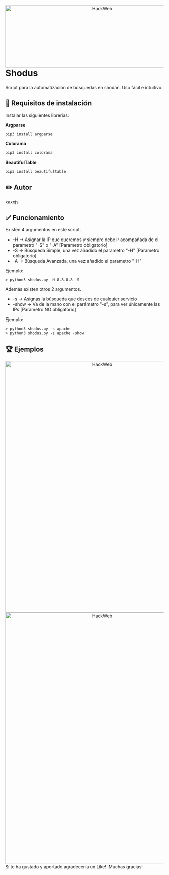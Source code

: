 <p align="center">
<img src="https://gyazo.com/221b94ce5b2da615eb7f80b3e1fb5e6d.png"
    alt="HackWeb"
    width="600"
    height="200"
    style="float: left; margin-right:10px;" />
</p>


<h1>Shodus</h1>

Script para la automatización de búsquedas en shodan. Uso fácil e intuitivo.



## :hammer: Requisitos de instalación 

Instalar las siguientes librerías:

**Argparse**
```
pip3 install argparse
```
**Colorama**
```
pip3 install colorama
```
**BeautifulTable**
```
pip3 install beautifultable
``` 

## :pencil2: Autor
xaxxjs

## :white_check_mark: Funcionamiento

Existen 4 argumentos en este script.
<ul>
    <li>-H -> Asignar la IP que queremos y siempre debe ir acompañada de el parametro "-S" o "-A" [Parametro obligatorio]</li>
    <li>-S -> Búsqueda Simple, una vez añadido el parametro "-H" [Parametro obligatorio]</li>
    <li>-A -> Búsqueda Avanzada, una vez añadido el parametro "-H"</li>
</ul>

Ejemplo: 
```
> python3 shodus.py -H 8.8.8.8 -S
```
Además existen otros 2 argumentos.
<ul>
    <li>-s -> Asignas la búsqueda que desees de cualquier servicio</li>
    <li>-show -> Va de la mano con el parámetro "-s", para ver únicamente las IPs [Parametro NO obligatorio]</li>
</ul>

Ejemplo: 
```
> python3 shodus.py -s apache 
> python3 shodus.py -s apache -show
```

## :trophy: Ejemplos

<p align="center">
<img src="https://gyazo.com/09710fe54fd7e46bf808a8f494035b62.png"
    alt="HackWeb"
    width="600"
    height="800"
    style="float: left; margin-right:10px;" />
</p>

<p align="center">
<img src="https://gyazo.com/8935fd6b5cf14bffe1b2b767d3ab6089.png"
    alt="HackWeb"
    width="600"
    height="800"
    style="float: left; margin-right:10px;" />
</p>

Si te ha gustado y aportado agradecería un Like!
¡Muchas gracias!
